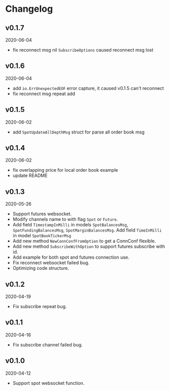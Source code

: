 # Changelog

## v0.1.7

2020-06-04

- fix reconnect msg nil `SubscribeOptions` caused reconnect msg lost

## v0.1.6

2020-06-04

- add `io.ErrUnexpectedEOF` error capture, it caused v0.1.5 can't reconnect
- fix reconnect msg repeat add

## v0.1.5

2020-06-02

- add `SpotUpdateAllDepthMsg` struct for parse all order book msg

## v0.1.4

2020-06-02

- fix overlapping price for local order book example
- update README

## v0.1.3

2020-05-26

- Support futures websocket.
- Modify channels name to with flag `Spot` or `Future`.
- Add field `TimestampInMilli`  in models `SpotBalancesMsg`, `SpotFundingBalancesMsg`, `SpotMarginBalancesMsg`. Add
  field `TimeInMilli` in model `SpotBookTickerMsg`
- Add new method `NewConnConfFromOption` to get a ConnConf flexible.
- Add new method `SubscribeWithOption` to support futures subscribe with id.
- Add example for both spot and futures connection use.
- Fix reconnect websocket failed bug.
- Optimizing code structure.

## v0.1.2

2020-04-19

- Fix subscribe repeat bug.

## v0.1.1

2020-04-16

- Fix subscribe channel failed bug.

## v0.1.0

2020-04-12

- Support spot websocket function.
